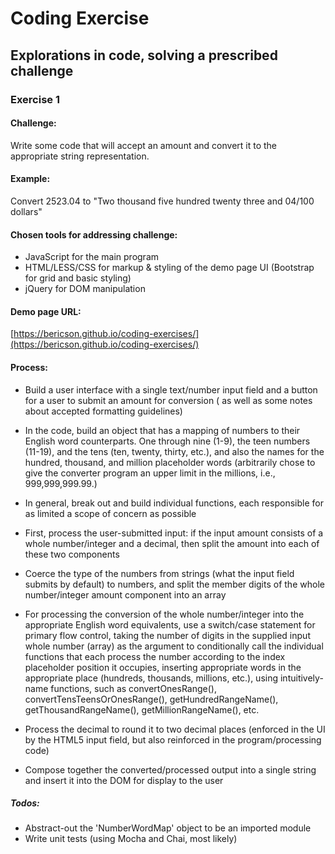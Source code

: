Coding Exercise
===============

Explorations in code, solving a prescribed challenge
----------------------------------------------------

### Exercise 1

#### Challenge: 
Write some code that will accept an amount and convert it to the appropriate string representation.
 
#### Example:
Convert 2523.04 to "Two thousand five hundred twenty three and 04/100 dollars"

#### Chosen tools for addressing challenge:
* JavaScript for the main program
* HTML/LESS/CSS for markup & styling of the demo page UI (Bootstrap for grid and basic styling)
* jQuery for DOM manipulation

#### Demo page URL: 
[https://bericson.github.io/coding-exercises/](https://bericson.github.io/coding-exercises/)

#### Process:

* Build a user interface with a single text/number input field and a button for a user to submit an amount for conversion (
as well as some notes about accepted formatting guidelines)

* In the code, build an object that has a mapping of numbers to their English word counterparts. One through nine (1-9), the teen numbers (11-19), and the tens (ten, twenty, thirty, etc.), and also the names for the hundred, thousand, and million placeholder words (arbitrarily chose to give the converter program an upper limit in the millions, i.e., 999,999,999.99.)

* In general, break out and build individual functions, each responsible for as limited a scope of concern as possible

* First, process the user-submitted input: if the input amount consists of a whole number/integer and a decimal, then split the amount into each of these two components

* Coerce the type of the numbers from strings (what the input field submits by default) to numbers, and split the member digits of the whole number/integer amount component into an array

* For processing the conversion of the whole number/integer into the appropriate English word equivalents, use a switch/case statement for primary flow control, taking the number of digits in the supplied input whole number (array) as the argument to conditionally call the individual functions that each process the number according to the index placeholder position it occupies, inserting appropriate words in the appropriate place (hundreds, thousands, millions, etc.), using intuitively-name functions, such as convertOnesRange(), convertTensTeensOrOnesRange(), getHundredRangeName(), getThousandRangeName(), getMillionRangeName(), etc.

* Process the decimal to round it to two decimal places (enforced in the UI by the HTML5 input field, but also reinforced in the program/processing code)

* Compose together the converted/processed output into a single string and insert it into the DOM for display to the user


##### Todos:
* Abstract-out the 'NumberWordMap' object to be an imported module
* Write unit tests (using Mocha and Chai, most likely)